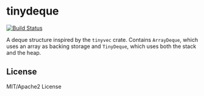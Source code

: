 # tinydeque

[![Build Status](https://dev.azure.com/jtnunley01/gui-tools/_apis/build/status/not-a-seagull.tinydeque?branchName=master)](https://dev.azure.com/jtnunley01/gui-tools/_build/latest?definitionId=8&branchName=master)

A deque structure inspired by the `tinyvec` crate. Contains `ArrayDeque`, which uses an array as backing storage and `TinyDeque`, which uses both the stack and the heap.

## License

MIT/Apache2 License
